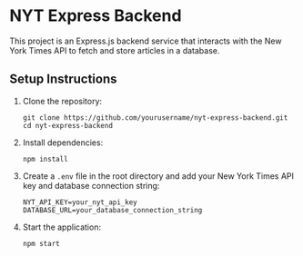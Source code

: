 # NYT Express Backend

This project is an Express.js backend service that interacts with the New York Times API to fetch and store articles in a database.


## Setup Instructions

1. Clone the repository:
   ```
   git clone https://github.com/yourusername/nyt-express-backend.git
   cd nyt-express-backend
   ```

2. Install dependencies:
   ```
   npm install
   ```

3. Create a `.env` file in the root directory and add your New York Times API key and database connection string:
   ```
   NYT_API_KEY=your_nyt_api_key
   DATABASE_URL=your_database_connection_string
   ```

4. Start the application:
   ```
   npm start
   ```
